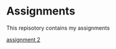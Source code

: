 # Assignments
This repisotory contains my assignments

[assignment 2](https://github.com/Chayennevz/Assignment/blob/master/Assignment%202.ipynb)
